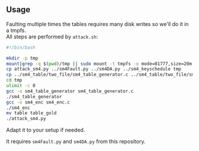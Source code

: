 Usage
-----

Faulting multiple times the tables requires many disk writes so we'll do it in a tmpfs.  
All steps are performed by ```attack.sh```:

```bash
#!/bin/bash

mkdir -p tmp
mount|grep -q $(pwd)/tmp || sudo mount -t tmpfs -o mode=01777,size=20m tmpfs tmp
cp attack_sm4.py ../sm4Fault.py ../sm4DA.py ../sm4_keyschedule tmp
cp ../sm4_table/two_file/sm4_table_generator.c ../sm4_table/two_file/sm4_enc.c ../sm4_table/two_file/sm4.h tmp
cd tmp
ulimit -c 0
gcc -o sm4_table_generator sm4_table_generator.c
./sm4_table_generator
gcc -o sm4_enc sm4_enc.c
./sm4_enc
mv table table_gold
./attack_sm4.py
```

Adapt it to your setup if needed. 

It requires ```sm4Fault.py``` and ```sm4DA.py``` from this repository.

